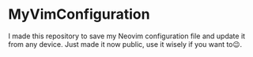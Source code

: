 # MyVimConfiguration
I made this repository to save my Neovim configuration file and update it from any device. Just made it now public, use it wisely if you want to😉.
